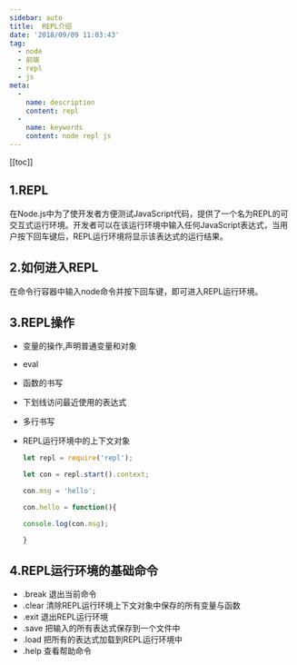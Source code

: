 ```yaml
---
sidebar: auto
title:  REPL介绍
date: '2018/09/09 11:03:43'
tag:
  - node
  - 前端
  - repl
  - js
meta:
  -
    name: description
    content: repl
  -
    name: keywords
    content: node repl js
---
```

[[toc]]
## 1.REPL

在Node.js中为了使开发者方便测试JavaScript代码，提供了一个名为REPL的可交互式运行环境。开发者可以在该运行环境中输入任何JavaScript表达式，当用户按下回车键后，REPL运行环境将显示该表达式的运行结果。

## 2.如何进入REPL

在命令行容器中输入node命令并按下回车键，即可进入REPL运行环境。

## 3.REPL操作

*   变量的操作,声明普通变量和对象

*   eval

*   函数的书写

*   下划线访问最近使用的表达式

*   多行书写

*   REPL运行环境中的上下文对象

    ```js
    let repl = require('repl');

    let con = repl.start().context;

    con.msg = 'hello';

    con.hello = function(){

    console.log(con.msg);

    }
    ```



## 4.REPL运行环境的基础命令

*   .break 退出当前命令
*   .clear 清除REPL运行环境上下文对象中保存的所有变量与函数
*   .exit 退出REPL运行环境
*   .save 把输入的所有表达式保存到一个文件中
*   .load 把所有的表达式加载到REPL运行环境中
*   .help 查看帮助命令

